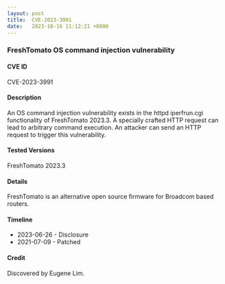 ```yaml
---
layout: post
title:  CVE-2023-3991
date:   2023-10-16 11:12:21 +0800
---
```


### FreshTomato OS command injection vulnerability

#### CVE ID

CVE-2023-3991

#### Description


An OS command injection vulnerability exists in the httpd iperfrun.cgi functionality of FreshTomato 2023.3. A specially crafted HTTP request can lead to arbitrary command execution. An attacker can send an HTTP request to trigger this vulnerability.

#### Tested Versions

FreshTomato 2023.3

#### Details

FreshTomato is an alternative open source firmware for Broadcom based routers.

#### Timeline

* 2023-06-26 - Disclosure
* 2021-07-09 - Patched

#### Credit

Discovered by Eugene Lim.
